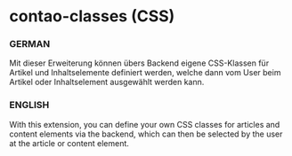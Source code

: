 # contao-classes (CSS)

### GERMAN

Mit dieser Erweiterung können übers Backend eigene CSS-Klassen für Artikel und Inhaltselemente definiert werden, welche dann vom User beim Artikel oder Inhaltselement ausgewählt werden kann.

### ENGLISH

With this extension, you can define your own CSS classes for articles and content elements via the backend, which can then be selected by the user at the article or content element.
